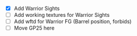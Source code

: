 - [x] Add Warrior Sights
- [ ] Add working textures for Warrior Sights 
- [ ] Add wftd for Warrior FG (Barrel position, forbids)
- [ ] Move GP25 here